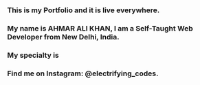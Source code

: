 ### This is my Portfolio and it is live everywhere.

### My name is AHMAR ALI KHAN, I am a Self-Taught Web Developer from New Delhi, India.

### My specialty is

### Find me on Instagram: @electrifying_codes.
